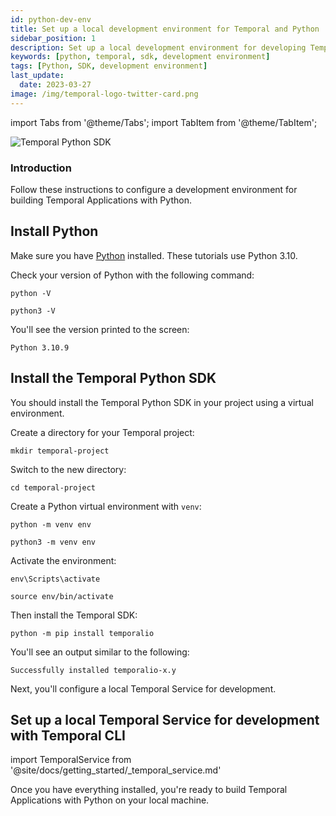 ```yaml
---
id: python-dev-env
title: Set up a local development environment for Temporal and Python
sidebar_position: 1
description: Set up a local development environment for developing Temporal Applications using the Python programming language.
keywords: [python, temporal, sdk, development environment]
tags: [Python, SDK, development environment]
last_update:
  date: 2023-03-27
image: /img/temporal-logo-twitter-card.png
---
```


import Tabs from '@theme/Tabs';
import TabItem from '@theme/TabItem';

<img className="banner" src="/img/sdk_banners/banner_python.png" alt="Temporal Python SDK" />

### Introduction

Follow these instructions to configure a development environment for building Temporal Applications with Python.

## Install Python

Make sure you have [Python](https://www.python.org/downloads/) installed. These tutorials use Python 3.10.

Check your version of Python with the following command:

<Tabs groupId="os" queryString>
  <TabItem value="win" label="Windows">

```command
python -V
```

  </TabItem>
  <TabItem value="mac" label="macOS">

```command
python3 -V
```

  </TabItem>
</Tabs>

You'll see the version printed to the screen:

```
Python 3.10.9
```


## Install the Temporal Python SDK

You should install the Temporal Python SDK in your project using a virtual environment.

Create a directory for your Temporal project:

```command
mkdir temporal-project
```

Switch to the new directory:

```command
cd temporal-project
```

Create a Python virtual environment with `venv`:

<Tabs queryString groupId="os">
  <TabItem value="win" label="Windows">

```command
python -m venv env
```

  </TabItem>
  <TabItem value="mac" label="macOS">

```command
python3 -m venv env
```

  </TabItem>
</Tabs>


Activate the environment:

<Tabs queryString groupId="os">
  <TabItem value="win" label="Windows">

```command
env\Scripts\activate
```

  </TabItem>
  <TabItem value="mac" label="macOS">

```command
source env/bin/activate
```

  </TabItem>
</Tabs>

Then install the Temporal SDK:

```command
python -m pip install temporalio
```

You'll see an output similar to the following:

```output
Successfully installed temporalio-x.y
```

Next, you'll configure a local Temporal Service for development.

## Set up a local Temporal Service for development with Temporal CLI

import TemporalService from '@site/docs/getting_started/_temporal_service.md'

<TemporalService />

Once you have everything installed, you're ready to build Temporal Applications with Python on your local machine.

